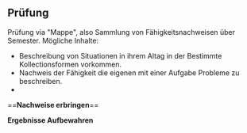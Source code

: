 ## Prüfung
Prüfung via "Mappe", also Sammlung von Fähigkeitsnachweisen über Semester.
Mögliche Inhalte:
* Beschreibung von Situationen in ihrem Altag in der Bestimmte Kollectionsformen vorkommen.
* Nachweis der Fähigkeit die eigenen mit einer Aufgabe Probleme zu beschreiben.
* 

==**Nachweise erbringen**==

**Ergebnisse Aufbewahren**

